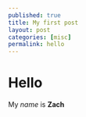 ```yaml
---
published: true
title: My first post
layout: post
categories: [misc]
permalink: hello
---
```

Hello
=====

My *name* is <b>Zach</b>